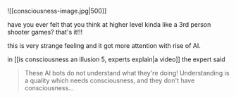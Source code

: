 ![[consciousness-image.jpg|500]]

have you ever felt that you think at higher level kinda like a 3rd person shooter games?  that's it!!!

this is very strange feeling and it got more attention with rise of AI. 

in [[is consciousness an illusion 5, experts explain|a video]] the expert said
> These AI bots do not understand what they're doing! Understanding is a quality which needs consciousness, and they don't have consciousness...
